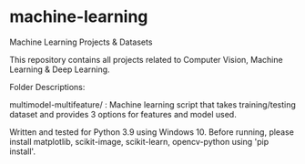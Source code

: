 # machine-learning
Machine Learning Projects &amp; Datasets

This repository contains all projects related to Computer Vision, Machine Learning & Deep Learning.

Folder Descriptions:

multimodel-multifeature/ : Machine learning script that takes training/testing dataset and provides 3 options for features and model used.

Written and tested for Python 3.9 using Windows 10.
Before running, please install matplotlib, scikit-image, scikit-learn, opencv-python using 'pip install'.
